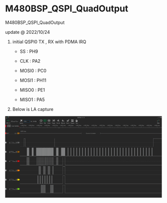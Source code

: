 # M480BSP_QSPI_QuadOutput
 M480BSP_QSPI_QuadOutput

update @ 2022/10/24

1. initial QSPI0 TX , RX with PDMA IRQ

	- SS : PH9

	- CLK : PA2

	- MOSI0 : PC0

	- MOSI1 : PH11

	- MISO0 : PE1

	- MISO1 : PA5

2. Below is LA capture 

![image](https://github.com/released/M480BSP_QSPI_QuadOutput/blob/main/LA_capture.jpg)	


